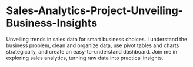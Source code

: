 # Sales-Analytics-Project-Unveiling-Business-Insights
Unveiling trends in sales data for smart business choices. I understand the business problem, clean and organize data, use pivot tables and charts strategically, and create an easy-to-understand dashboard. Join me in exploring sales analytics, turning raw data into practical insights.
